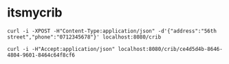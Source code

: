 # itsmycrib

`curl -i -XPOST -H"Content-Type:application/json" -d'{"address":"56th street","phone":"0712345678"}' localhost:8080/crib`

`curl -i -H"Accept:application/json" localhost:8080/crib/ce4d5d4b-8646-4804-9601-8464c64f8cf6`